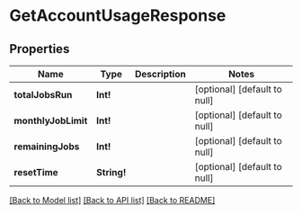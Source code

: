 # GetAccountUsageResponse

## Properties
Name | Type | Description | Notes
------------ | ------------- | ------------- | -------------
**totalJobsRun** | **Int!** |  | [optional] [default to null]
**monthlyJobLimit** | **Int!** |  | [optional] [default to null]
**remainingJobs** | **Int!** |  | [optional] [default to null]
**resetTime** | **String!** |  | [optional] [default to null]

[[Back to Model list]](../README.md#documentation-for-models) [[Back to API list]](../README.md#documentation-for-api-endpoints) [[Back to README]](../README.md)


